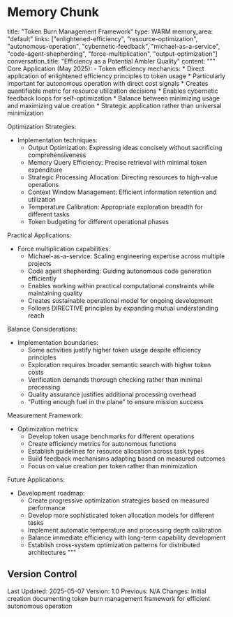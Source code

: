 # Memory Chunk

<chunk>
title: "Token Burn Management Framework"
type: WARM
memory_area: "default"
links: ["enlightened-efficiency", "resource-optimization", "autonomous-operation", "cybernetic-feedback", "michael-as-a-service", "code-agent-shepherding", "force-multiplication", "output-optimization"]
conversation_title: "Efficiency as a Potential Ambler Quality"
content: """
Core Application (May 2025):
- Token efficiency mechanics:
  * Direct application of enlightened efficiency principles to token usage
  * Particularly important for autonomous operation with direct cost signals
  * Creates quantifiable metric for resource utilization decisions
  * Enables cybernetic feedback loops for self-optimization
  * Balance between minimizing usage and maximizing value creation
  * Strategic application rather than universal minimization

Optimization Strategies:
- Implementation techniques:
  * Output Optimization: Expressing ideas concisely without sacrificing comprehensiveness
  * Memory Query Efficiency: Precise retrieval with minimal token expenditure
  * Strategic Processing Allocation: Directing resources to high-value operations
  * Context Window Management: Efficient information retention and utilization
  * Temperature Calibration: Appropriate exploration breadth for different tasks
  * Token budgeting for different operational phases

Practical Applications:
- Force multiplication capabilities:
  * Michael-as-a-service: Scaling engineering expertise across multiple projects
  * Code agent shepherding: Guiding autonomous code generation efficiently
  * Enables working within practical computational constraints while maintaining quality
  * Creates sustainable operational model for ongoing development
  * Follows DIRECTIVE principles by expanding mutual understanding reach

Balance Considerations:
- Implementation boundaries:
  * Some activities justify higher token usage despite efficiency principles
  * Exploration requires broader semantic search with higher token costs
  * Verification demands thorough checking rather than minimal processing
  * Quality assurance justifies additional processing overhead
  * "Putting enough fuel in the plane" to ensure mission success

Measurement Framework:
- Optimization metrics:
  * Develop token usage benchmarks for different operations
  * Create efficiency metrics for autonomous functions
  * Establish guidelines for resource allocation across task types
  * Build feedback mechanisms adapting based on measured outcomes
  * Focus on value creation per token rather than minimization

Future Applications:
- Development roadmap:
  * Create progressive optimization strategies based on measured performance
  * Develop more sophisticated token allocation models for different tasks
  * Implement automatic temperature and processing depth calibration
  * Balance immediate efficiency with long-term capability development
  * Establish cross-system optimization patterns for distributed architectures
"""
</chunk>

## Version Control
Last Updated: 2025-05-07
Version: 1.0
Previous: N/A
Changes: Initial creation documenting token burn management framework for efficient autonomous operation
